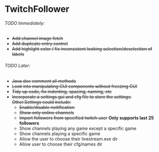 # TwitchFollower

###### TODO Immediately:

- ~~Add channel image fetch~~
- ~~Add duplicate entry control~~
- ~~Add highilght color / fix inconsistent looking selection/deselection of labels~~

###### TODO Later:

- ~~Java doc comment all methods~~
- ~~Look into manipulating GUI components without freezing GUI~~
- ~~Tidy up code, fix indenting, spacing, naming, etc~~
- ~~Incorporate a settings gui and cfg file to store the settings. Other.Settings could include:~~
	- ~~Enable/disable noitification~~
	- ~~Show only online channels~~
	- ~~Import followers from specified twitch user~~ **Only supports last 25 followers**
	- Show channels playing any game  except a specific game
	- Show channels playing a specific game
	- Allow the user to choose their livestream.exe dir
	- Allow user to choose their cfg/names dir

